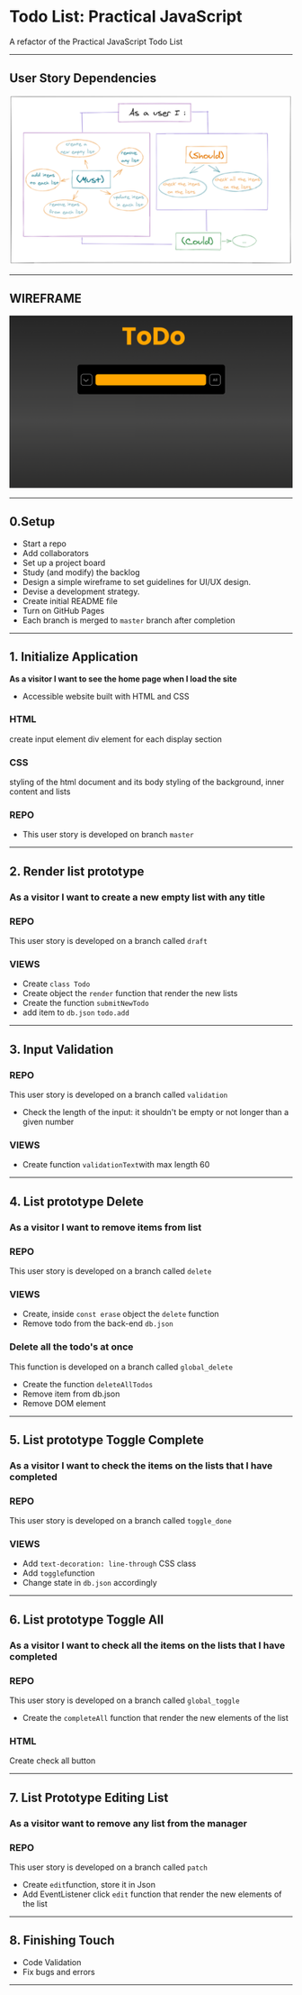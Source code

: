 # Todo List: Practical JavaScript

A refactor of the Practical JavaScript Todo List

---

## User Story Dependencies

![Story Dependency Diagram](https://github.com/AnisyaPurnama/todolist-manager-group1/blob/main/planning/diagram.png?raw=true)

---

## WIREFRAME

![wireframe](https://github.com/AnisyaPurnama/todolist-manager-group1/blob/main/planning/ToDo.png?raw=true)


---

## 0.Setup

- Start a repo
- Add collaborators
- Set up a project board
- Study (and modify) the backlog
- Design a simple wireframe to set guidelines for UI/UX design.
- Devise a development strategy.
- Create initial README file
- Turn on GitHub Pages
- Each branch is merged to `master` branch after completion

---

## 1. Initialize Application

**As a visitor I want to see the home page when I load the site**

- Accessible website built with HTML and CSS

### HTML
create input element
div element for each display section

### CSS
styling of the html document and its body
styling of the background, inner content and lists

### REPO
- This user story is developed on branch `master`

___
## 2. Render list prototype

### As a visitor I want to create a new empty list with any title

### REPO
This user story is developed on a branch called `draft`

### VIEWS

- Create `class Todo`
- Create object the `render` function that render the new lists
- Create the function `submitNewTodo`
- add item to `db.json` `todo.add`

___

## 3. Input Validation

### REPO
This user story is developed on a branch called `validation`

- Check the length of the input: it shouldn't be empty or not longer than a given number

### VIEWS

- Create function `validationText`with max length 60

---
## 4. List prototype Delete

### As a visitor I want to remove items from list
### REPO
This user story is developed on a branch called `delete`

### VIEWS

- Create, inside `const erase` object the `delete` function
- Remove todo from the back-end `db.json`

### Delete all the todo's at once
This function is developed on a branch called `global_delete`

- Create the function `deleteAllTodos`
- Remove item from db.json
- Remove DOM element

---
## 5. List prototype Toggle Complete

### As a visitor I want to check the items on the lists that I have completed
### REPO
This user story is developed on a branch called `toggle_done`
### VIEWS
- Add `text-decoration: line-through` CSS class
- Add `toggle`function
- Change state in `db.json` accordingly

---

## 6. List prototype Toggle All

### As a visitor I want to check all the items on the lists that I have completed

### REPO
This user story is developed on a branch called `global_toggle`

- Create the `completeAll` function that render the new elements of the list
### HTML
Create check all button

---
## 7. List Prototype Editing List

### As a visitor want to remove any list from the manager
### REPO
This user story is developed on a branch called `patch`

- Create `edit`function, store it in Json
- Add EventListener click `edit` function that render the new elements of the list

---

## 8. Finishing Touch

- Code Validation
- Fix bugs and errors

---
